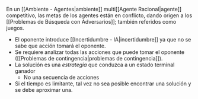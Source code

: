 En un [[Ambiente - Agentes|ambiente]] multi[[Agente Racional|agente]] competitivo, las metas de los agentes están en conflicto, dando origen a los [[Problemas de Búsqueda con Adversarios]]; también referidos como juegos.
- El oponente introduce [[Incertidumbre - IA|incertidumbre]] ya que no se sabe que acción tomará el oponente.
- Se requiere analizar todas las acciones que puede tomar el oponente ([[Problemas de contingencia|problemas de contingencia]]).
- La solución es una *estrategia* que conduzca a un estado terminal ganador
	- No una secuencia de acciones
- Si el tiempo es limitante, tal vez no sea posible encontrar una solución y se debe aproximar una.